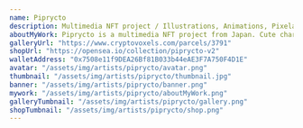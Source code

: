 ```yaml
---
name: Piprycto
description: Multimedia NFT project / Illustrations, Animations, Pixelart, Novels, Music, Games, and so on
aboutMyWork: Piprycto is a multimedia NFT project from Japan. Cute characters created by top creators will appear in illustrations, animations, PixelArt, novels, music, games, and much more! In order to support Artistake, all staking rewards and donations to Piprycto will be sent to the management team's wallet.
galleryUrl: "https://www.cryptovoxels.com/parcels/3791"
shopUrl: "https://opensea.io/collection/piprycto-v2"
walletAddress: "0x7508e11f9DEA26Bf81B033b44eAE3F7A750F4D1E"
avatar: "/assets/img/artists/piprycto/avatar.png"
thumbnail: "/assets/img/artists/piprycto/thumbnail.jpg"
banner: "/assets/img/artists/piprycto/banner.png"
mywork: "/assets/img/artists/piprycto/aboutMyWork.png"
galleryTumbnail: "/assets/img/artists/piprycto/gallery.png"
shopTumbnail: "/assets/img/artists/piprycto/shop.png"
---
```

